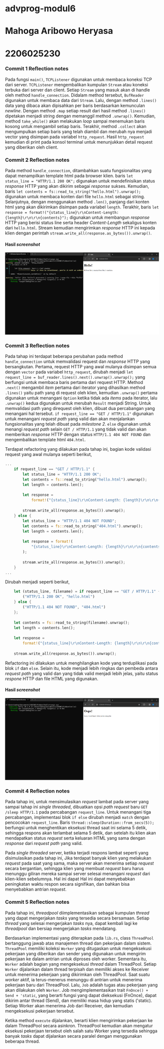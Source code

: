 # advprog-modul6

# Mahoga Aribowo Heryasa

# 2206025230

###  Commit 1 Reflection notes

Pada fungsi `main()`, `TCPListener` digunakan untuk membaca koneksi TCP dari server. `TCPListener` mengembalikan kumpulan `Stream` atau koneksi terbuka dari server dan client. Setiap `Stream` yang masuk akan di handle oleh method `handle_connection`. Didalam method tersebut, `BufReader` digunakan untuk membaca data dari `Stream`. Lalu, dengan method `.lines()` data yang dibaca akan dipisahkan per baris berdasarkan kemunculan *newline*. Dengan method `.map` setiap result dari hasil method `.lines()` dipetakan menjadi string dengan memanggil method `.unwrap()`. Kemudian, method `take_while()` akan melakukan *loop* sampai menemukan baris kosong untuk mengambil setiap baris. Terakhir, method `.collect` akan mengumpulkan setiap baris yang telah diambil dan merubah nya menjadi vector yang disimpan pada variabel `http_request`. Hasil `http_request` kemudian di print pada konsol terminal untuk menunjukkan detail request yang diberikan oleh client.

###  Commit 2 Reflection notes

Pada method `handle_connection`, ditambahkan suatu fungsionalitas yang dapat menampilkan template html pada browser klien. baris `let status_line = "HTTP/1.1 200 OK";` digunakan untuk mendefinisikan status *response* HTTP yang akan dikirim sebagai *response* sukses. Kemudian, baris `let contents = fs::read_to_string("hello.html").unwrap();` digunakan untuk membaca konten dari file `hello.html` sebagai string. Selanjutnya, dengan menggunakan method `.len()`, panjang dari konten html yang akan dikirimkan disimpan pada variabel `length`. Terakhir, baris `let response = format!("{status_line}\r\nContent-Length: {length}\r\n\r\n{contents}");` digunakan untuk membangun *response* HTTP yang berisi status line serta header *Content-Length* sekaligus konten dari `hello.html`. Stream kemudian mengirimkan *response* HTTP ini kepada klien dengan perintah `stream.write_all(response.as_bytes()).unwrap()`.  

#### Hasil *screenshot*

![Commit 2 screen capture](assets/images/commit2.png)

###  Commit 3 Reflection notes

Pada tahap ini terdapat beberapa perubahan pada method `handle_connection` untuk memvalidasi request dan *response* HTTP yang bersangkutan. Pertama, request HTTP yang awal mulanya disimpan semua dengan `vector` pada variabel `http_request`, dirubah menjadi `let request_line = buf_reader.lines().next().unwrap().unwrap();` yang berfungsi untuk membaca baris pertama dari request HTTP. Method `.next()` mengambil *item* pertama dari iterator yang dihasilkan method `.lines()` yaitu path yang di request oleh klien, kemudian `.unwrap()` pertama digunakan untuk menangani `Option` ketika tidak ada *items* pada iterator, lalu `.unwrap()` kedua digunakan untuk merubah `Result` menjadi String. Untuk memvalidasi path yang direquest oleh klien, dibuat dua percabangan yang menangani hal tersebut. `if request_line == "GET / HTTP/1.1"` digunakan untuk menangani *request path* yang valid dan akan menjalankan fungsionalitas yang telah dibuat pada *milestone 2*. `else` digunakan untuk menangi *request path* selain `GET / HTTP/1.1` yang tidak valid dan akan memberikan *response* HTTP dengan status `HTTP/1.1 404 NOT FOUND` dan mengembalikan template html `404.html`. 

Terdapat refactoring yang dilakukan pada tahap ini, bagian kode validasi request yang awal mulanya seperti berikut,

```rust
...
    if request_line == "GET / HTTP/1.1" {
        let status_line = "HTTP/1.1 200 OK"; 
        let contents = fs::read_to_string("hello.html").unwrap(); 
        let length = contents.len();
        
        let response =
            format!("{status_line}\r\nContent-Length: {length}\r\n\r\n{contents}");
        
        stream.write_all(response.as_bytes()).unwrap(); 
    } else {
        let status_line = "HTTP/1.1 404 NOT FOUND";
        let contents = fs::read_to_string("404.html").unwrap();
        let length = contents.len();

        let response = format!(
            "{status_line}\r\nContent-Length: {length}\r\n\r\n{contents}"
        );

        stream.write_all(response.as_bytes()).unwrap();
    }    
...
```
Dirubah menjadi seperti berikut,

```rust
    let (status_line, filename) = if request_line == "GET / HTTP/1.1" {
        ("HTTP/1.1 200 OK", "hello.html")
    } else {
        ("HTTP/1.1 404 NOT FOUND", "404.html")
    };

    let contents = fs::read_to_string(filename).unwrap();
    let length = contents.len();

    let response =
        format!("{status_line}\r\nContent-Length: {length}\r\n\r\n{contents}");

    stream.write_all(response.as_bytes()).unwrap();
```

Refactoring ini dilakukan untuk menghilangkan kode yang terduplikasi pada blok `if` dan `else`. Selain itu, kode menjadi lebih ringkas dan pembeda antara *request path* yang valid dan yang tidak valid menjadi lebih jelas, yaitu status *respone* HTTP dan file HTML yang digunakan. 

#### Hasil *screenshot*

![Commit 3 screen capture](assets/images/commit3.png)

###  Commit 4 Reflection notes

Pada tahap ini, untuk mensimulasikan *request* lambat pada server yang sampai tahap ini *single threaded*, dibuatkan opsi *path request* baru `GET /sleep HTTP/1.1` pada percabangan `request_line`. Untuk menangani tiga percabangan, implementasi blok `if else` dirubah menjadi `match` dengan pencocokan `request_line`. Baris `thread::sleep(Duration::from_secs(5));` berfungsi untuk menghentikan eksekusi thread saat ini selama 5 detik, sehingga respons akan terlambat selama 5 detik, dan setelah itu klien akan mendapatkan status *request* serta keluaran HTML yang sama dengan *response* dari *request path* yang valid.

Pada *single threaded* server, ketika terjadi respons lambat seperti yang disimulasikan pada tahap ini, Jika terdapat banyak klien yang melakukan *request* pada saat yang sama, maka server akan menerima setiap *request* secara bergantian, sehingga klien yang membuat *request* baru harus menunggu giliran mereka sampai server selesai menangani *request* dari klien-klien sebelumnya. Hal ini dapat Hal ini dapat menyebabkan peningkatan waktu respon secara signifikan, dan bahkan bisa menyebabkan antrian *request*.

###  Commit 5 Reflection notes

Pada tahap ini, *threadpool* diimplementasikan sebagai kumpulan *thread*  yang dapat mengerjakan *tasks* yang tersedia secara bersamaan. Setiap *thread* yang selesai mengerjakan *tasks* nya, dapat kembali lagi ke *threadpool* dan bersiap mengerjakan *tasks* mendatang.

Berdasarkan implementasi yang diterapkan pada `lib.rs`, class `ThreadPool` bertanggung jawab atas manajemen thread dan pekerjaan dalam sistem. `ThreadPool` memiliki koleksi `Worker` yang ditugaskan untuk mengeksekusi pekerjaan yang diberikan dan sender yang digunakan untuk mengirim pekerjaan ke dalam antrian untuk diproses oleh worker. Sementara itu, `Worker` adalah bagian yang mengeksekusi *thread* dalam ThreadPool. Setiap `Worker` dijalankan dalam thread terpisah dan memiliki akses ke Receiver untuk menerima pekerjaan yang dikirimkan oleh ThreadPool. Saat suatu *worker* aktif, ia terus-menerus menunggu di antrian untuk menerima pekerjaan baru dari ThreadPool. Lalu, `Job` adalah tugas atau pekerjaan yang akan dilakukan oleh `Worker`. Job mengimplementasikan trait `FnOnce() + Send + 'static`, yang berarti  fungsi yang dapat dieksekusi (FnOnce), dapat dikirim antar thread (Send), dan memiliki masa hidup yang statis ('static). Setiap Worker akan menerima Job dari Receiver, dan kemudian mengeksekusi pekerjaan tersebut.

Ketika method `execute` dijalankan, berarti klien mengirimkan pekerjaan ke dalam ThreadPool secara asinkron. ThreadPool kemudian akan mengatur eksekusi pekerjaan tersebut oleh salah satu Worker yang tersedia sehingga banyak *tasks* dapat dijalankan secara paralel dengan menggunakan beberapa thread.
